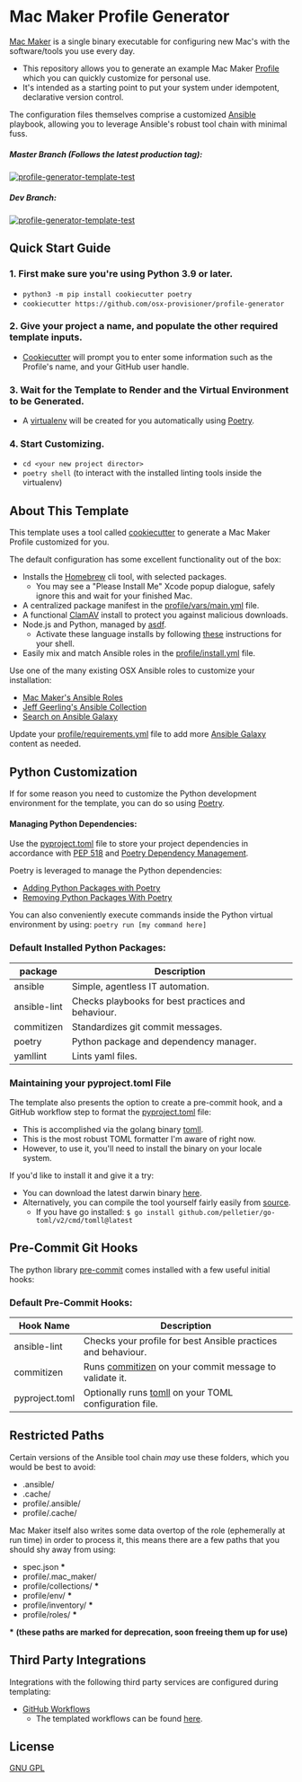 # Mac Maker Profile Generator

[Mac Maker](https://github.com/osx-provisioner/mac_maker) is a single binary executable for configuring new Mac's with the software/tools you use every day.

- This repository allows you to generate an example Mac Maker [Profile](https://github.com/osx-provisioner/mac_maker#mac-maker-profiles) which you can quickly customize for personal use.
- It's intended as a starting point to put your system under idempotent, declarative version control. 

The configuration files themselves comprise a customized [Ansible](https://www.ansible.com/) playbook, allowing you to leverage Ansible's robust tool chain with minimal fuss.

##### Master Branch (Follows the latest production tag):
[![profile-generator-template-test](https://github.com/osx-provisioner/profile-generator/actions/workflows/workflow-template-test.yml/badge.svg?branch=master)](https://github.com/osx-provisioner/profile-generator/actions/workflows/workflow-template-test.yml)

##### Dev Branch:
[![profile-generator-template-test](https://github.com/osx-provisioner/profile-generator/actions/workflows/workflow-template-test.yml/badge.svg?branch=dev)](https://github.com/osx-provisioner/profile-generator/actions/workflows/workflow-template-test.yml)

## Quick Start Guide

### 1. First make sure you're using Python 3.9 or later.
- `python3 -m pip install cookiecutter poetry`
- `cookiecutter https://github.com/osx-provisioner/profile-generator`

### 2. Give your project a name, and populate the other required template inputs.
- [Cookiecutter](https://cookiecutter.readthedocs.io/) will prompt you to enter some information such as the Profile's name, and your GitHub user handle. 

### 3. Wait for the Template to Render and the Virtual Environment to be Generated.
- A [virtualenv](https://docs.python.org/3.9/library/venv.html) will be created for you automatically using [Poetry](https://python-poetry.org/).

### 4. Start Customizing.
- `cd <your new project director>`
- `poetry shell` (to interact with the installed linting tools inside the virtualenv)

## About This Template

This template uses a tool called [cookiecutter](https://cookiecutter.readthedocs.io/) to generate a Mac Maker Profile customized for you.

The default configuration has some excellent functionality out of the box:
- Installs the [Homebrew](https://brew.sh/) cli tool, with selected packages.
  - You may see a "Please Install Me" Xcode popup dialogue, safely ignore this and wait for your finished Mac.
- A centralized package manifest in the [profile/vars/main.yml](./{{cookiecutter.project_slug}}/profile/vars/main.yml) file.
- A functional [ClamAV](https://github.com/Cisco-Talos/clamav) install to protect you against malicious downloads.
- Node.js and Python, managed by [asdf](https://asdf-vm.com/#/).
  - Activate these language installs by following [these](https://asdf-vm.com/#/core-manage-asdf) instructions for your shell.
- Easily mix and match Ansible roles in the [profile/install.yml](./{{cookiecutter.project_slug}}/profile/install.yml) file.

Use one of the many existing OSX Ansible roles to customize your installation:
- [Mac Maker's Ansible Roles](https://galaxy.ansible.com/osx_provisioner)
- [Jeff Geerling's Ansible Collection](https://galaxy.ansible.com/geerlingguy/mac)
- [Search on Ansible Galaxy](https://galaxy.ansible.com/search?deprecated=false&keywords=osx&order_by=-relevance&page=1)

Update your [profile/requirements.yml](./{{cookiecutter.project_slug}}/profile/requirements.yml) file to add more [Ansible Galaxy](https://galaxy.ansible.com/) content as needed.

## Python Customization

If for some reason you need to customize the Python development environment for the template, you can do so using [Poetry](https://python-poetry.org/).

#### Managing Python Dependencies:

Use the [pyproject.toml](./{{cookiecutter.project_slug}}/pyproject.toml) file to store your project dependencies in accordance with [PEP 518](https://www.python.org/dev/peps/pep-0518/) and [Poetry Dependency Management](https://python-poetry.org/docs/pyproject/#dependencies-and-dev-dependencies).

Poetry is leveraged to manage the Python dependencies:
- [Adding Python Packages with Poetry](https://python-poetry.org/docs/cli/#add)
- [Removing Python Packages With Poetry](https://python-poetry.org/docs/cli/#remove)

You can also conveniently execute commands inside the Python virtual environment by using: `poetry run [my command here]`

### Default Installed Python Packages:
| package      | Description                                        |
| ------------ | -------------------------------------------------- |
| ansible      | Simple, agentless IT automation.                   |
| ansible-lint | Checks playbooks for best practices and behaviour. |
| commitizen   | Standardizes git commit messages.                  |
| poetry       | Python package and dependency manager.             |
| yamllint     | Lints yaml files.                                  |

### Maintaining your pyproject.toml File

The template also presents the option to create a pre-commit hook, and a GitHub workflow step to format the [pyproject.toml](./{{cookiecutter.project_slug}}/pyproject.toml) file:
- This is accomplished via the golang binary [tomll](https://github.com/pelletier/go-toml).
- This is the most robust TOML formatter I'm aware of right now.
- However, to use it, you'll need to install the binary on your locale system.

If you'd like to install it and give it a try:
- You can download the latest darwin binary [here](https://github.com/pelletier/go-toml/releases).
- Alternatively, you can compile the tool yourself fairly easily from [source](https://github.com/pelletier/go-toml).
  - If you have go installed: `$ go install github.com/pelletier/go-toml/v2/cmd/tomll@latest`

## Pre-Commit Git Hooks
The python library [pre-commit](https://pre-commit.com/) comes installed with a few useful initial hooks:

### Default Pre-Commit Hooks:
| Hook Name          | Description                                                                                                  |
| ------------------ | ------------------------------------------------------------------------------------------------------------ |
| ansible-lint       | Checks your profile for best Ansible practices and behaviour.                                                |
| commitizen         | Runs [commitizen](https://commitizen-tools.github.io/commitizen/) on your commit message to validate it.     |
| pyproject.toml     | Optionally runs [tomll](https://github.com/pelletier/go-toml) on your TOML configuration file.               |

## Restricted Paths

Certain versions of the Ansible tool chain *may* use these folders, which you would be best to avoid:
- .ansible/
- .cache/
- profile/.ansible/
- profile/.cache/

Mac Maker itself also writes some data overtop of the role (ephemerally at run time) in order to process it, this means there are a few paths that you should shy away from using:
- spec.json **\***
- profile/.mac_maker/
- profile/collections/ **\***
- profile/env/ **\***
- profile/inventory/ **\***
- profile/roles/ **\***
  
**\*** **(these paths are marked for deprecation, soon freeing them up for use)**

## Third Party Integrations

Integrations with the following third party services are configured during templating:

- [GitHub Workflows](https://docs.github.com/en/free-pro-team@latest/actions/reference/workflow-syntax-for-github-actions)
  - The templated workflows can be found [here](./{{cookiecutter.project_slug}}/.github/workflows).

## License

[GNU GPL](LICENSE)